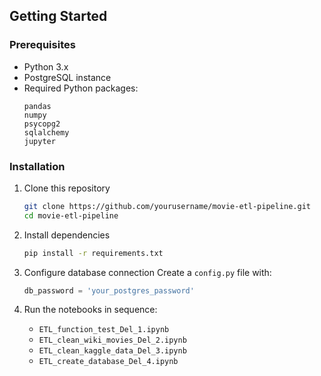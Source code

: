 ## Getting Started

### Prerequisites
- Python 3.x
- PostgreSQL instance
- Required Python packages:
  ```
  pandas
  numpy
  psycopg2
  sqlalchemy
  jupyter
  ```

### Installation
1. Clone this repository
   ```bash
   git clone https://github.com/yourusername/movie-etl-pipeline.git
   cd movie-etl-pipeline
   ```

2. Install dependencies
   ```bash
   pip install -r requirements.txt
   ```

3. Configure database connection
   Create a `config.py` file with:
   ```python
   db_password = 'your_postgres_password'
   ```

4. Run the notebooks in sequence:
   - `ETL_function_test_Del_1.ipynb` 
   - `ETL_clean_wiki_movies_Del_2.ipynb`
   - `ETL_clean_kaggle_data_Del_3.ipynb`
   - `ETL_create_database_Del_4.ipynb`
